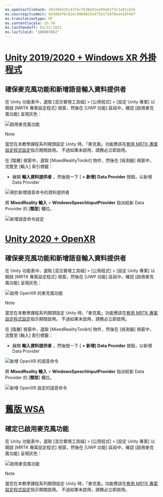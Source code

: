 ```yaml
---
ms.openlocfilehash: 202d96435c437bc7630e82ea99a61f3c2a91c826
ms.sourcegitcommit: 8d386bf6c82ec9860815e873e1f2870ea410f40f
ms.translationtype: MT
ms.contentlocale: zh-TW
ms.lasthandoff: 03/31/2021
ms.locfileid: "106097662"
---
```

# <a name="unity-20192020--windows-xr-plugin"></a>[Unity 2019/2020 + Windows XR 外掛程式](#tab/winxr)

## <a name="ensuring-microphone-capability-and-adding-speech-input-data-provider"></a>確保麥克風功能和新增語音輸入資料提供者

在 Unity 功能表中，選取 [混合實境工具組] > [公用程式] > [設定 Unity 專案] 以開啟 [MRTK 專案設定程式] 視窗，然後在 [UWP 功能] 區段中，確認 [啟用麥克風功能] 呈現灰色：

![啟用麥克風功能](../images/mr-learning-base/base-09-section1-step1-1.png)

> [!NOTE]
> 當您在本教學課程系列開頭設定 Unity 時，「麥克風」功能應該在[套用 MRTK 專案設定程式設定](../mr-learning-base-02.md#configuring-the-unity-project)指示期間啟用。 不過如果未啟用，請務必立即啟用。

在 [階層] 視窗中，選取 [MixedRealityToolkit] 物件，然後在 [偵測器] 視窗中，流覽至 [輸入] 索引標籤：

* 展開 **輸入資料提供者** ，然後按一下 [ **+ 新增] Data Provider** 按鈕，以新增 Data Provider

![用於新增語音命令的資料提供者](../images/mr-learning-base/base-09-section1-step1-2.png)

將 **MixedReality 輸入**  >  **WindowsSpeechInputProvider** 指派給新 Data Provider 的 [**類型**] 欄位。

![新增語音命令設定](../images/mr-learning-base/base-09-section1-step1-3.png)

# <a name="unity-2020--openxr"></a>[Unity 2020 + OpenXR](#tab/openxr)

## <a name="ensuring-microphone-capability-and-adding-speech-input-data-provider"></a>確保麥克風功能和新增語音輸入資料提供者

在 Unity 功能表中，選取 [混合實境工具組] > [公用程式] > [設定 Unity 專案] 以開啟 [MRTK 專案設定程式] 視窗，然後在 [UWP 功能] 區段中，確認 [啟用麥克風功能] 呈現灰色：

![啟用 OpenXR 的麥克風功能](../images/mr-learning-base/base-09-section1-step1-1.png)

> [!NOTE]
> 當您在本教學課程系列開頭設定 Unity 時，「麥克風」功能應該在[套用 MRTK 專案設定程式設定](../mr-learning-base-02.md#configuring-the-unity-project)指示期間啟用。 不過如果未啟用，請務必立即啟用。

在 [階層] 視窗中，選取 [MixedRealityToolkit] 物件，然後在 [偵測器] 視窗中，流覽至 [輸入] 索引標籤：

* 展開 **輸入資料提供者** ，然後按一下 [ **+ 新增] Data Provider** 按鈕，以新增 Data Provider

![新增 OpenXR 的語音命令](../images/mr-learning-base/base-09-section1-step1-2.png)

將 **MixedReality 輸入**  >  **WindowsSpeechInputProvider** 指派給新 Data Provider 的 [**類型**] 欄位。

![新增 OpenXR 設定的語音命令](../images/mr-learning-base/base-09-section1-step1-3.png)

# <a name="legacy-wsa"></a>[舊版 WSA](#tab/wsa)

## <a name="ensuring-the-microphone-capability-is-enabled"></a>確定已啟用麥克風功能

在 Unity 功能表中，選取 [混合實境工具組] > [公用程式] > [設定 Unity 專案] 以開啟 [MRTK 專案設定程式] 視窗，然後在 [UWP 功能] 區段中，確認 [啟用麥克風功能] 呈現灰色：

![啟用麥克風功能](../images/mr-learning-base/base-09-section1-step1-1.png)

> [!NOTE]
> 當您在本教學課程系列開頭設定 Unity 時，「麥克風」功能應該在[套用 MRTK 專案設定程式設定](../mr-learning-base-02.md#creating-the-scene-and-configuring-mrtk)指示期間啟用。 不過如果未啟用，請務必立即啟用。
